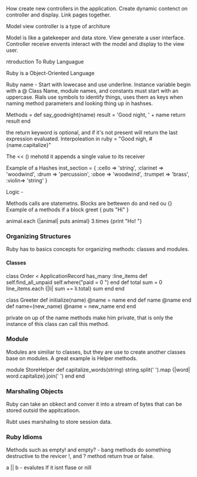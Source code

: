 How create new controllers in the application.
Create dynamic contenct on controller and display.
Link pages together.

Model view controller is a type of architure

Model is like a gatekeeper and data store.
View generate a user interface.
Controller receive envents interact with the model and display to the view user.

ntroduction To Ruby Languague

Ruby is a Object-Oriented Language

Ruby name - Start with lowecase and use underline.
Instance variable begin with a @
Class Name, module names, and constants must start with an uppercase.
Rials use symbols to identify things, uses them as keys when naming method parameters and looking thing up in hashses.

Methods =
def say_goodnight(name)
result = 'Good night, ' + name
return result
end

the return keyword is optional, and if it's not present will return the last expression evaluated.
Interpoleation in ruby = "Good nigh, #{name.capitalize}"

The << () mehotd it appends a single value to its receiver

Example of a Hashes
inst_section = {
:cello => 'string',
:clarinet => 'woodwind',
:drum => 'percussion',
:oboe => 'woodwind',
:trumpet => 'brass',
:violin=> 'string'
}

Logic -

Methods calls are statemetns.
Blocks are bettewen do and ned ou {}
Example of a methods if a block
greet { puts "Hi" }

animal.each {|animal| puts animal}
3.times {print "Ho! "}

### Organizing Structures

Ruby has to basics concepts for organizing methods: classes and modules.

#### Classes

class Order < ApplicationRecord
has_many :line_items
def self.find_all_unpaid
self.where("paid = 0 ")
end
def total
sum = 0
line_items.each {|li| sum += li.total}
sum
end
end

class Greeter
def initialize(name)
@name = name
end
def name
@name
end
def name=(new_name)
@name = new_name
end
end

private on up of the name methods make him private, that is only the instance of this class can call this method.

### Module

Modules are similiar to classes, but they are use to create another classes base on modules.
A great example is Helper methods.

module StoreHelper
def capitalize_words(string)
string.split(' ').map {|word| word.capitalize}.join(' ')
end
end

### Marshaling Objects

Ruby can take an obkect and conver it into a stream of bytes that can be stored outsid the appitcatioon.

Rubt uses marshaling to store session data.

### Ruby Idioms

Methods such as empty! and empty? - bang methods do something destructive to the revicer !, and ? method return true or false.

a || b - evalutes If it isnt flase or nill
